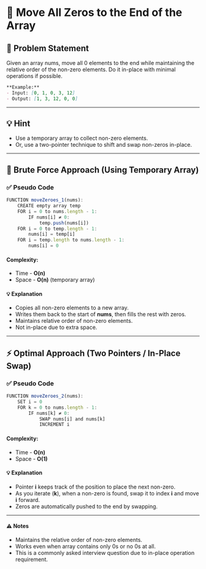 # 🧹 Move All Zeros to the End of the Array

## 🧩 Problem Statement
Given an array nums, move all 0 elements to the end while maintaining the relative order of the non-zero elements.
Do it in-place with minimal operations if possible.

```markdown
**Example:**
- Input: [0, 1, 0, 3, 12]
- Output: [1, 3, 12, 0, 0]
```

---

## 💡 Hint
- Use a temporary array to collect non-zero elements.
- Or, use a two-pointer technique to shift and swap non-zeros in-place.

---

## 🐢 Brute Force Approach (Using Temporary Array)
### ✅ Pseudo Code
```js
FUNCTION moveZeroes_1(nums):
    CREATE empty array temp
    FOR i = 0 to nums.length - 1:
        IF nums[i] ≠ 0:
            temp.push(nums[i])
    FOR i = 0 to temp.length - 1:
        nums[i] = temp[i]
    FOR i = temp.length to nums.length - 1:
        nums[i] = 0
```
#### Complexity:
- Time - **O(n)**
- Space - **O(n)** (temporary array)
#### 💡 Explanation
- Copies all non-zero elements to a new array.
- Writes them back to the start of **nums**, then fills the rest with zeros.
- Maintains relative order of non-zero elements.
- Not in-place due to extra space.

---

## ⚡ Optimal Approach (Two Pointers / In-Place Swap)
### ✅ Pseudo Code
```js
FUNCTION moveZeroes_2(nums):
    SET i = 0
    FOR k = 0 to nums.length - 1:
        IF nums[k] ≠ 0:
            SWAP nums[i] and nums[k]
            INCREMENT i
```
#### Complexity:
- Time - **O(n)**
- Space - **O(1)**
#### 💡 Explanation
- Pointer **i** keeps track of the position to place the next non-zero.
- As you iterate (**k**), when a non-zero is found, swap it to index **i** and move **i** forward.
- Zeros are automatically pushed to the end by swapping.

---

#### ⚠️ Notes
- Maintains the relative order of non-zero elements.
- Works even when array contains only 0s or no 0s at all.
- This is a commonly asked interview question due to in-place operation requirement.